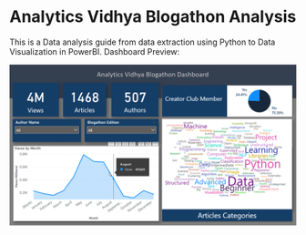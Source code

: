 # Analytics Vidhya Blogathon Analysis

This is a Data analysis guide from data extraction using Python to Data Visualization in PowerBI. Dashboard Preview:

![](preview.gif)